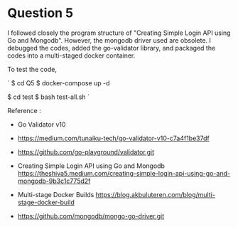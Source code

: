 # Question 5

I followed closely the program structure of "Creating Simple Login API using Go and Mongodb". However, the mongodb driver used are obsolete. I debugged the codes, added the go-validator library, and packaged the codes into a multi-staged docker container.

To test the code, 

`
$ cd Q5
$ docker-compose up -d

$ cd test
$ bash test-all.sh
`

Reference :

- Go Validator v10 
- <https://medium.com/tunaiku-tech/go-validator-v10-c7a4f1be37df>
- <https://github.com/go-playground/validator.git>

- Creating Simple Login API using Go and Mongodb
<https://theshiva5.medium.com/creating-simple-login-api-using-go-and-mongodb-9b3c1c775d2f>

- Multi-stage Docker Builds
<https://blog.akbuluteren.com/blog/multi-stage-docker-build>

- <https://github.com/mongodb/mongo-go-driver.git>